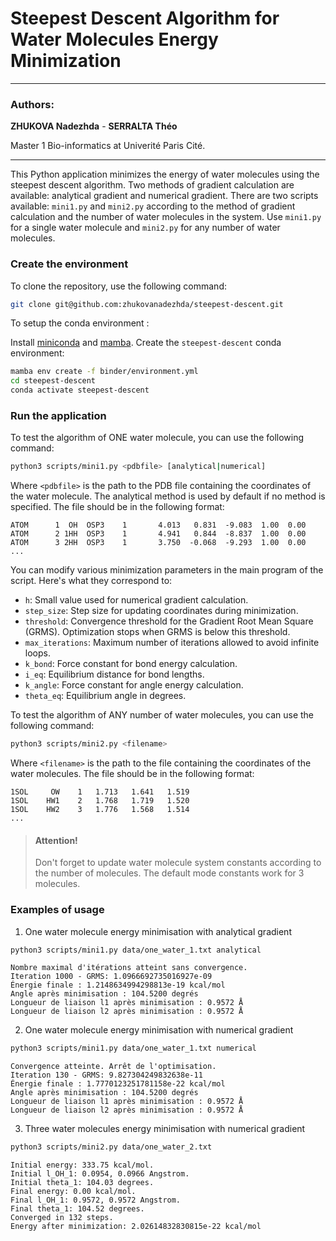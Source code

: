 # Steepest Descent Algorithm for Water Molecules Energy Minimization

---
### Authors:

**ZHUKOVA Nadezhda** - **SERRALTA Théo**

Master 1 Bio-informatics at Univerité Paris Cité.

---

This Python application minimizes the energy of water molecules using the steepest descent algorithm. Two methods of gradient calculation are available: analytical gradient and numerical gradient. There are two scripts available: `mini1.py` and `mini2.py` according to the method of gradient calculation and the number of water molecules in the system. Use `mini1.py` for a single water molecule and `mini2.py` for any number of water molecules.

### Create the environment

To clone the repository, use the following command:

```bash
git clone git@github.com:zhukovanadezhda/steepest-descent.git
```

To setup the conda environment :

Install [miniconda](https://docs.conda.io/en/latest/miniconda.html) and [mamba](https://github.com/mamba-org/mamba). Create the `steepest-descent` conda environment:

```bash
mamba env create -f binder/environment.yml
cd steepest-descent
conda activate steepest-descent
```

### Run the application

To test the algorithm of ONE water molecule, you can use the following command:

```bash
python3 scripts/mini1.py <pdbfile> [analytical|numerical]
```

Where `<pdbfile>` is the path to the PDB file containing the coordinates of the water molecule. The analytical method is used by default if no method is specified. The file should be in the following format:

```
ATOM      1  OH  OSP3    1       4.013   0.831  -9.083  1.00  0.00              
ATOM      2 1HH  OSP3    1       4.941   0.844  -8.837  1.00  0.00              
ATOM      3 2HH  OSP3    1       3.750  -0.068  -9.293  1.00  0.00
...
```

You can modify various minimization parameters in the main program of the script. Here's what they correspond to:

- `h`: Small value used for numerical gradient calculation.
- `step_size`: Step size for updating coordinates during minimization.
- `threshold`: Convergence threshold for the Gradient Root Mean Square (GRMS). Optimization stops when GRMS is below this threshold.
- `max_iterations`: Maximum number of iterations allowed to avoid infinite loops.
- `k_bond`: Force constant for bond energy calculation.
- `i_eq`: Equilibrium distance for bond lengths.
- `k_angle`: Force constant for angle energy calculation.
- `theta_eq`: Equilibrium angle in degrees.


To test the algorithm of ANY number of water molecules, you can use the following command:

```bash
python3 scripts/mini2.py <filename> 
```

Where `<filename>` is the path to the file containing the coordinates of the water molecules. The file should be in the following format:

```
1SOL     OW    1   1.713   1.641   1.519
1SOL    HW1    2   1.768   1.719   1.520
1SOL    HW2    3   1.776   1.568   1.514
...
```
> #### Attention!
> Don't forget to update water molecule system constants according to the number of molecules. The default mode constants work for 3 molecules.

### Examples of usage

1. One water molecule energy minimisation with analytical gradient

```bash
python3 scripts/mini1.py data/one_water_1.txt analytical
```
```
Nombre maximal d'itérations atteint sans convergence.
Iteration 1000 - GRMS: 1.0966692735016927e-09
Énergie finale : 1.2148634994298813e-19 kcal/mol
Angle après minimisation : 104.5200 degrés
Longueur de liaison l1 après minimisation : 0.9572 Å
Longueur de liaison l2 après minimisation : 0.9572 Å
```
2. One water molecule energy minimisation with numerical gradient

```bash
python3 scripts/mini1.py data/one_water_1.txt numerical
```
```
Convergence atteinte. Arrêt de l'optimisation.
Iteration 130 - GRMS: 9.827304249832638e-11
Énergie finale : 1.7770123251781158e-22 kcal/mol
Angle après minimisation : 104.5200 degrés
Longueur de liaison l1 après minimisation : 0.9572 Å
Longueur de liaison l2 après minimisation : 0.9572 Å
```

3. Three water molecules energy minimisation with numerical gradient
```bash
python3 scripts/mini2.py data/one_water_2.txt
```
```
Initial energy: 333.75 kcal/mol.
Initial l_OH_1: 0.0954, 0.0966 Angstrom.
Initial theta_1: 104.03 degrees.
Final energy: 0.00 kcal/mol.
Final l_OH_1: 0.9572, 0.9572 Angstrom.
Final theta_1: 104.52 degrees.
Converged in 132 steps.
Energy after minimization: 2.02614832830815e-22 kcal/mol
```

